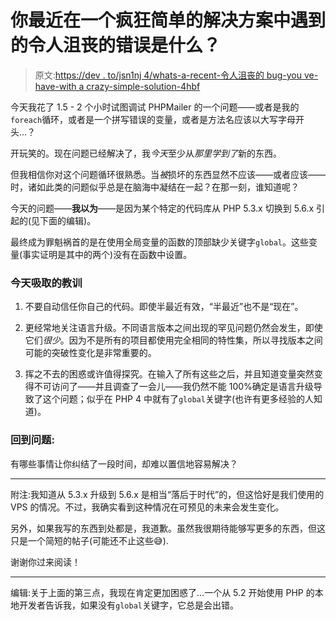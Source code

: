 # 你最近在一个疯狂简单的解决方案中遇到的令人沮丧的错误是什么？

> 原文:[https://dev . to/jsn1nj 4/whats-a-recent-令人沮丧的 bug-you ve-have-with a crazy-simple-solution-4hbf](https://dev.to/jsn1nj4/whats-a-recent-frustrating-bug-youve-had-with-a-crazy-simple-solution-4hbf)

今天我花了 1.5 - 2 个小时试图调试 PHPMailer 的一个问题——或者是我的`foreach`循环，或者是一个拼写错误的变量，或者是方法名应该以大写字母开头...？

开玩笑的。现在问题已经解决了，我*今天*至少从*那里学到了*新的东西。

但我相信你对这个问题循环很熟悉。当*被*损坏的东西显然不应该——或者应该——时，诸如此类的问题似乎总是在脑海中凝结在一起？在那一刻，谁知道呢？

今天的问题——**我以为**——是因为某个特定的代码库从 PHP 5.3.x 切换到 5.6.x 引起的(见下面的编辑)。

最终成为罪魁祸首的是在使用全局变量的函数的顶部缺少关键字`global`。这些变量(事实证明是其中的两个)没有在函数中设置。

### 今天吸取的教训

1.  不要自动信任你自己的代码。即使半最近有效，“半最近”也不是“现在”。

2.  更经常地关注语言升级。不同语言版本之间出现的罕见问题仍然会发生，即使它们*很少*。因为不是所有的项目都使用完全相同的特性集，所以寻找版本之间可能的突破性变化是非常重要的。

3.  挥之不去的困惑或许值得探究。在输入了所有这些之后，并且知道变量突然变得不可访问了——并且调查了一会儿——我仍然不能 100%确定是语言升级导致了这个问题；似乎在 PHP 4 中就有了`global`关键字(也许有更多经验的人知道)。

### 回到问题:

有哪些事情让你纠结了一段时间，却难以置信地容易解决？

* * *

附注:我知道从 5.3.x 升级到 5.6.x 是相当“落后于时代”的，但这恰好是我们使用的 VPS 的情况。不过，我确实看到这种情况在可预见的未来会发生变化。

另外，如果我写的东西到处都是，我道歉。虽然我很期待能够写更多的东西，但这只是一个简短的帖子(可能还不止这些😅).

谢谢你过来阅读！

* * *

编辑:关于上面的第三点，我现在肯定更加困惑了...一个从 5.2 开始使用 PHP 的本地开发者告诉我，如果没有`global`关键字，它总是会出错。